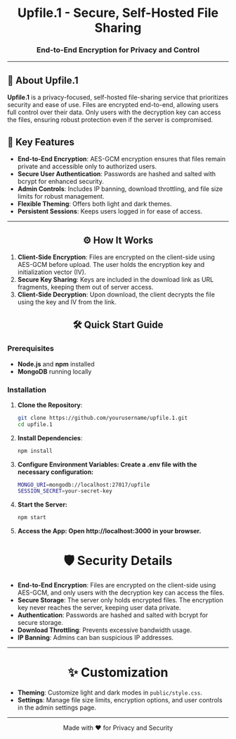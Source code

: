 <div align="center">
  
  # Upfile.1 - Secure, Self-Hosted File Sharing
  
  ### End-to-End Encryption for Privacy and Control

</div>

---

## 🔐 About Upfile.1

**Upfile.1** is a privacy-focused, self-hosted file-sharing service that prioritizes security and ease of use. Files are encrypted end-to-end, allowing users full control over their data. Only users with the decryption key can access the files, ensuring robust protection even if the server is compromised.

## 🌟 Key Features

- **End-to-End Encryption**: AES-GCM encryption ensures that files remain private and accessible only to authorized users.
- **Secure User Authentication**: Passwords are hashed and salted with bcrypt for enhanced security.
- **Admin Controls**: Includes IP banning, download throttling, and file size limits for robust management.
- **Flexible Theming**: Offers both light and dark themes.
- **Persistent Sessions**: Keeps users logged in for ease of access.

---

<div align="center">

## ⚙️ How It Works

</div>

1. **Client-Side Encryption**: Files are encrypted on the client-side using AES-GCM before upload. The user holds the encryption key and initialization vector (IV).
2. **Secure Key Sharing**: Keys are included in the download link as URL fragments, keeping them out of server access.
3. **Client-Side Decryption**: Upon download, the client decrypts the file using the key and IV from the link.

<div align="center">

## 🛠️ Quick Start Guide

</div>

### Prerequisites

- **Node.js** and **npm** installed
- **MongoDB** running locally

### Installation

1. **Clone the Repository**:
   ```bash
   git clone https://github.com/yourusername/upfile.1.git
   cd upfile.1
2. **Install Dependencies**:
    ```bash
    npm install
3. **Configure Environment Variables: Create a .env file with the necessary configuration:**
    ```bash
    MONGO_URI=mongodb://localhost:27017/upfile
    SESSION_SECRET=your-secret-key
4. **Start the Server:**
   ```bash
   npm start
5. **Access the App: Open http://localhost:3000 in your browser.**

<div align="center">

# 🛡️ Security Details

</div>

- **End-to-End Encryption**: Files are encrypted on the client-side using AES-GCM, and only users with the decryption key can access the files.
- **Secure Storage**: The server only holds encrypted files. The encryption key never reaches the server, keeping user data private.
- **Authentication**: Passwords are hashed and salted with bcrypt for secure storage.
- **Download Throttling**: Prevents excessive bandwidth usage.
- **IP Banning**: Admins can ban suspicious IP addresses.

---

<div align="center">

# ✨ Customization

</div>

- **Theming**: Customize light and dark modes in `public/style.css`.
- **Settings**: Manage file size limits, encryption options, and user controls in the admin settings page.

---

<div align="center">

Made with ❤️ for Privacy and Security

</div>

